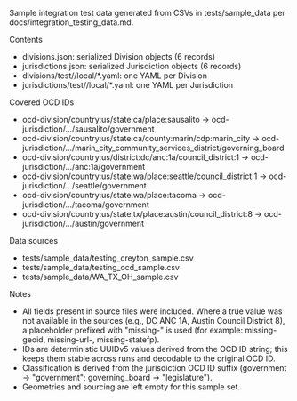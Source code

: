 Sample integration test data generated from CSVs in tests/sample_data per docs/integration_testing_data.md.

Contents
- divisions.json: serialized Division objects (6 records)
- jurisdictions.json: serialized Jurisdiction objects (6 records)
- divisions/test/<state>/local/*.yaml: one YAML per Division
- jurisdictions/test/<state>/local/*.yaml: one YAML per Jurisdiction

Covered OCD IDs
- ocd-division/country:us/state:ca/place:sausalito → ocd-jurisdiction/.../sausalito/government
- ocd-division/country:us/state:ca/county:marin/cdp:marin_city → ocd-jurisdiction/.../marin_city_community_services_district/governing_board
- ocd-division/country:us/district:dc/anc:1a/council_district:1 → ocd-jurisdiction/.../anc:1a/government
- ocd-division/country:us/state:wa/place:seattle/council_district:1 → ocd-jurisdiction/.../seattle/government
- ocd-division/country:us/state:wa/place:tacoma → ocd-jurisdiction/.../tacoma/government
- ocd-division/country:us/state:tx/place:austin/council_district:8 → ocd-jurisdiction/.../austin/government

Data sources
- tests/sample_data/testing_creyton_sample.csv
- tests/sample_data/testing_ocd_sample.csv
- tests/sample_data/WA_TX_OH_sample.csv

Notes
- All fields present in source files were included. Where a true value was not available in the sources (e.g., DC ANC 1A, Austin Council District 8), a placeholder prefixed with "missing-" is used (for example: missing-geoid, missing-url-<slug>, missing-statefp).
- IDs are deterministic UUIDv5 values derived from the OCD ID string; this keeps them stable across runs and decodable to the original OCD ID.
- Classification is derived from the jurisdiction OCD ID suffix (government → "government"; governing_board → "legislature").
- Geometries and sourcing are left empty for this sample set.
